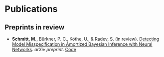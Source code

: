 # Publications

## Preprints in review

- **Schmitt, M.**, Bürkner, P. C., Köthe, U., & Radev, S. (in review). [Detecting Model Misspecification in Amortized Bayesian Inference with Neural Networks](https://arxiv.org/abs/2112.08866). *arXiv preprint*. [Code](https://github.com/marvinschmitt/ModelMisspecificationBF)